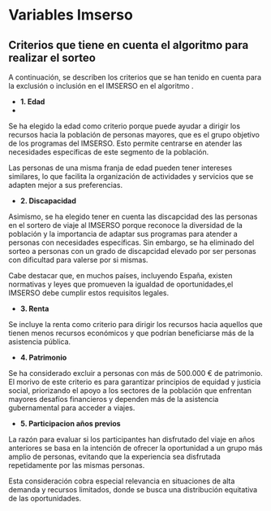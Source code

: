 # Variables Imserso

## Criterios que tiene en cuenta el algoritmo para realizar el sorteo


A continuación, se describen los criterios que se han tenido en cuenta para la exclusión o inclusión en el IMSERSO en el algoritmo .

- **1. Edad**
- 
Se ha elegido la edad como criterio porque  puede ayudar a dirigir los recursos hacia la población de personas mayores, que es el grupo objetivo de los programas del IMSERSO. Esto permite centrarse en atender las necesidades específicas de este segmento de la población.

 Las personas de una misma franja de edad pueden tener intereses similares, lo que facilita la organización de actividades y servicios que se adapten mejor a sus preferencias.

- **2. Discapacidad**

Asimismo, se ha elegido tener en cuenta las discapcidad des las personas en el sortero de viaje al IMSERSO porque reconoce la diversidad de la población y la importancia de adaptar sus programas para atender a personas con necesidades específicas. Sin embargo, se ha eliminado del sorteo a personas con un grado de discapcidad elevado por ser personas con dificultad para valerse por si mismas.

Cabe destacar que, en muchos países, incluyendo España, existen normativas y leyes que promueven la igualdad de oportunidades,el IMSERSO debe cumplir estos requisitos legales.

- **3. Renta**

 Se incluye la renta como criterio para dirigir los recursos hacia aquellos que tienen menos recursos económicos y que podrían beneficiarse más de la asistencia pública.

- **4. Patrimonio**

Se ha considerado excluir a personas con más de 500.000 € de patrimonio. El morivo de este criterio es para garantizar principios de equidad y justicia social, priorizando el apoyo a los sectores de la población que enfrentan mayores desafíos financieros y dependen más de la asistencia gubernamental para acceder a viajes.

- **5. Participacion años previos**

La razón para evaluar si los participantes han disfrutado del viaje en años anteriores se basa en la intención de ofrecer la oportunidad a un grupo más amplio de personas, evitando que la experiencia sea disfrutada repetidamente por las mismas personas.

 Esta consideración cobra especial relevancia en situaciones de alta demanda y recursos limitados, donde se busca una distribución equitativa de las oportunidades.